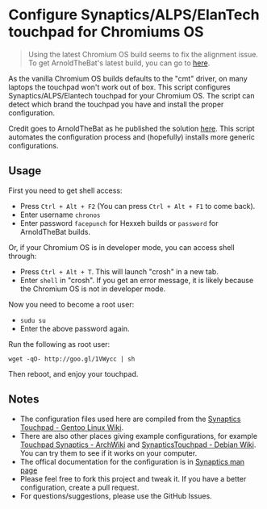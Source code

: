 # Configure Synaptics/ALPS/ElanTech touchpad for Chromiums OS

> Using the latest Chromium OS build seems to fix the alignment issue. To get ArnoldTheBat's latest build, you can go to [here](http://chromium.arnoldthebat.co.uk/).

As the vanilla Chromium OS builds defaults to the "cmt" driver, on many laptops the touchpad won't work out of box. This script configures Synaptics/ALPS/Elantech touchpad for your Chromium OS. The script can detect which brand the touchpad you have and install the proper configuration.

Credit goes to ArnoldTheBat as he published the solution [here](http://arnoldthebat.co.uk/wordpress/2013/01/08/how-to-get-the-touch-pad-working-in-chromium-os/). This script automates the configuration process and (hopefully) installs more generic configurations.

## Usage
First you need to get shell access:
 * Press `Ctrl + Alt + F2` (You can press `Ctrl + Alt + F1` to come back).
 * Enter username `chronos`
 * Enter password `facepunch` for Hexxeh builds or `password` for ArnoldTheBat builds.

Or, if your Chromium OS is in developer mode, you can access shell through:
 * Press `Ctrl + Alt + T`. This will launch "crosh" in a new tab.
 * Enter `shell` in "crosh". If you get an error message, it is likely because the Chromium OS is not in developer mode.

Now you need to become a root user:
 * `sudu su`
 * Enter the above password again.

Run the following as root user:

    wget -qO- http://goo.gl/1VWycc | sh

Then reboot, and enjoy your touchpad.

## Notes
 * The configuration files used here are compiled from the [Synaptics Touchpad - Gentoo Linux Wiki](http://en.gentoo-wiki.com/wiki/Synaptics_Touchpad).
 * There are also other places giving example configurations, for example [Touchpad Synaptics - ArchWiki](https://wiki.archlinux.org/index.php/Touchpad_Synaptics) and [SynapticsTouchpad - Debian Wiki](http://wiki.debian.org/SynapticsTouchpad). You can try them to see if it works on your computer.
 * The offical documentation for the configuration is in [Synaptics man page](http://www.x.org/releases/X11R7.6/doc/man/man4/synaptics.4.xhtml)
 * Please feel free to fork this project and tweak it. If you have a better configuration, create a pull request.
 * For questions/suggestions, please use the GitHub Issues.
